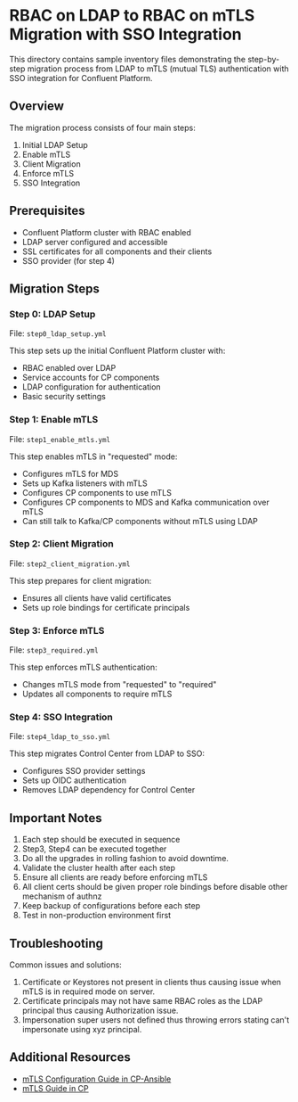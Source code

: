 # RBAC on LDAP to RBAC on mTLS Migration with SSO Integration

This directory contains sample inventory files demonstrating the step-by-step migration process from LDAP to mTLS (mutual TLS) authentication with SSO integration for Confluent Platform.

## Overview

The migration process consists of four main steps:

1. Initial LDAP Setup
2. Enable mTLS
3. Client Migration
4. Enforce mTLS
5. SSO Integration

## Prerequisites

- Confluent Platform cluster with RBAC enabled
- LDAP server configured and accessible
- SSL certificates for all components and their clients
- SSO provider (for step 4)

## Migration Steps

### Step 0: LDAP Setup
File: `step0_ldap_setup.yml`

This step sets up the initial Confluent Platform cluster with:
- RBAC enabled over LDAP
- Service accounts for CP components
- LDAP configuration for authentication
- Basic security settings

### Step 1: Enable mTLS
File: `step1_enable_mtls.yml`

This step enables mTLS in "requested" mode:
- Configures mTLS for MDS
- Sets up Kafka listeners with mTLS
- Configures CP components to use mTLS
- Configures CP components to MDS and Kafka communication over mTLS
- Can still talk to Kafka/CP components without mTLS using LDAP

### Step 2: Client Migration
File: `step2_client_migration.yml`

This step prepares for client migration:
- Ensures all clients have valid certificates
- Sets up role bindings for certificate principals

### Step 3: Enforce mTLS
File: `step3_required.yml`

This step enforces mTLS authentication:
- Changes mTLS mode from "requested" to "required"
- Updates all components to require mTLS

### Step 4: SSO Integration
File: `step4_ldap_to_sso.yml`

This step migrates Control Center from LDAP to SSO:
- Configures SSO provider settings
- Sets up OIDC authentication
- Removes LDAP dependency for Control Center

## Important Notes

1. Each step should be executed in sequence
2. Step3, Step4 can be executed together
3. Do all the upgrades in rolling fashion to avoid downtime.
4. Validate the cluster health after each step
5. Ensure all clients are ready before enforcing mTLS
6. All client certs should be given proper role bindings before disable other mechanism of authnz
7. Keep backup of configurations before each step
8. Test in non-production environment first

## Troubleshooting

Common issues and solutions:
1. Certificate or Keystores not present in clients thus causing issue when mTLS is in required mode on server.
2. Certificate principals may not have same RBAC roles as the LDAP principal thus causing Authorization issue.
3. Impersonation super users not defined thus throwing errors stating can't impersonate using xyz principal.


## Additional Resources

- [mTLS Configuration Guide in CP-Ansible](https://docs.confluent.io/ansible/current/ansible-authorize.html#role-based-access-control-using-mtls)
- [mTLS Guide in CP](https://docs.confluent.io/platform/8.0/security/authorization/rbac/mtls-rbac.html)
